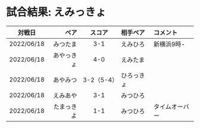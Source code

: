 # 試合結果: えみっきょ

| 対戦日 | ペア | スコア | 相手ペア | コメント |
| :---: | ----: | :---: | :---- | :---- |
| 2022/06/18 | みつたま | 3-1 | えみひろ | 新横浜9時- |
| 2022/06/18 | あやっきょ | 4-0 | えみたま | |
| 2022/06/18 | あやみつ | 3-2（5-4）| ひろっきょ | |
| 2022/06/18 | えみあや | 3-1 | みつひろ | |
| 2022/06/18 | たまっきよ | 1-1 | みつひろ | タイムオーバー
